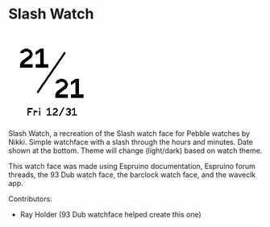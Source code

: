 # Slash Watch

![](screenshot.png)

Slash Watch, a recreation of the Slash watch face for Pebble watches by Nikki.
Simple watchface with a slash through the hours and minutes. Date shown at the bottom. Theme will change (light/dark) based on watch theme.

This watch face was made using Espruino documentation, Espruino forum threads, the 93 Dub watch face, the barclock watch face, and the waveclk app. 

Contributors:
* Ray Holder (93 Dub watchface helped create this one)
